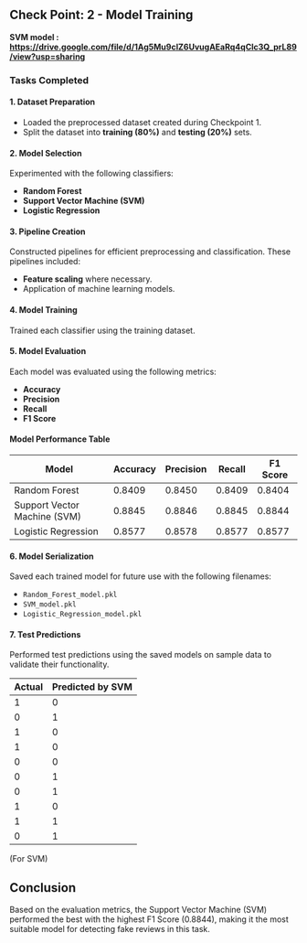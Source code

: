 ## **Check Point: 2 - Model Training**

**SVM model : https://drive.google.com/file/d/1Ag5Mu9cIZ6UvugAEaRq4qClc3Q_prL89/view?usp=sharing**

### **Tasks Completed**

#### 1. Dataset Preparation
- Loaded the preprocessed dataset created during Checkpoint 1.
- Split the dataset into **training (80%)** and **testing (20%)** sets.

#### 2. Model Selection
Experimented with the following classifiers:
- **Random Forest**
- **Support Vector Machine (SVM)**
- **Logistic Regression**

#### 3. Pipeline Creation
Constructed pipelines for efficient preprocessing and classification. These pipelines included:
- **Feature scaling** where necessary.
- Application of machine learning models.

#### 4. Model Training
Trained each classifier using the training dataset.

#### 5. Model Evaluation
Each model was evaluated using the following metrics:
- **Accuracy**
- **Precision**
- **Recall**
- **F1 Score**

#### **Model Performance Table**
| **Model**                  | **Accuracy** | **Precision** | **Recall** | **F1 Score** |
|----------------------------|--------------|---------------|------------|--------------|
| Random Forest              | 0.8409       | 0.8450        | 0.8409     | 0.8404       |
| Support Vector Machine (SVM) | 0.8845       | 0.8846        | 0.8845     | 0.8844       |
| Logistic Regression        | 0.8577       | 0.8578        | 0.8577     | 0.8577       |

#### 6. Model Serialization
Saved each trained model for future use with the following filenames:
- `Random_Forest_model.pkl`
- `SVM_model.pkl`
- `Logistic_Regression_model.pkl`

#### 7. Test Predictions
Performed test predictions using the saved models on sample data to validate their functionality.

| Actual | Predicted by SVM |
|--------|------------------|
| 1      | 0                |
| 0      | 1                |
| 1      | 0                |
| 1      | 0                |
| 0      | 0                |
| 0      | 1                |
| 0      | 1                |
| 1      | 0                |
| 1      | 1                |
| 0      | 1                |
(For SVM)


## Conclusion
Based on the evaluation metrics, the Support Vector Machine (SVM) performed the best with the highest F1 Score (0.8844), making it the most suitable model for detecting fake reviews in this task.


